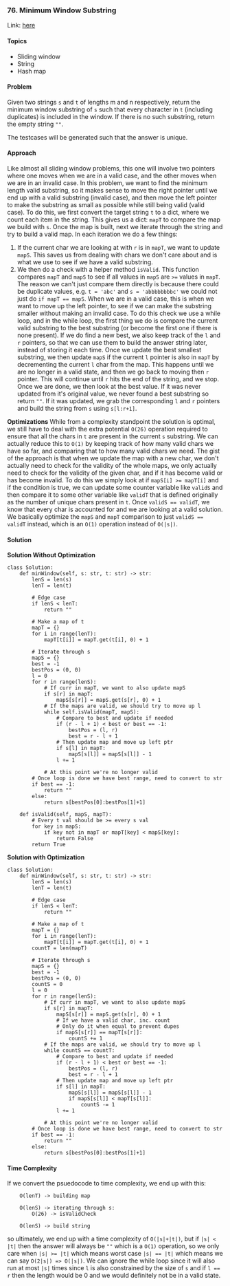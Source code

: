 ### 76. Minimum Window Substring

Link: [here](https://leetcode.com/problems/minimum-window-substring/description/)

#### Topics
- Sliding window
- String
- Hash map

#### Problem
Given two strings `s` and `t` of lengths m and n respectively, return the minimum window 
substring of `s` such that every character in `t` (including duplicates) is included in the window. If there is no such substring, return the empty string `""`.

The testcases will be generated such that the answer is unique.

#### Approach
Like almost all sliding window problems, this one will involve two pointers where one moves when we are in a valid case, and the other moves when we are in an invalid case. 
In this problem, we want to find the minimum length valid substring, so it makes sense to move the right pointer until we end up with a valid substring (invalid case), and then move the left pointer to make the substring as small as possible while still being valid (valid case).
To do this, we first convert the target string `t` to a dict, where we count each item in the string. This gives us a dict: `mapT` to compare the map we build with `s`. 
Once the map is built, next we iterate through the string and try to build a valid map. In each iteration we do a few things:
1. If the current char we are looking at with `r` is in `mapT`, we want to update `mapS`. This saves us from dealing with chars we don't care about and is what we use to see if we have a valid substring.
2. We then do a check with a helper method `isValid`. This function compares `mapT` and `mapS` to see if all values in `mapS` are `>=` values in `mapT`. The reason we can't just compare them directly is because there could be duplicate values, e.g. `t = 'abc'` and `s = 'abbbbbbbbc'` we could not just do `if mapT == mapS`.
When we are in a valid case, this is when we want to move up the left pointer, to see if we can make the substring smaller without making an invalid case. To do this check we use a while loop, and in the while loop, the first thing we do is compare the current valid substring to the best substring (or become the first one if there is none present). If we do find a new best, we also keep track of the `l` and `r` pointers, so that we can use them to build the answer string later, instead of storing it each time. Once we update the best smallest substring, we then update `mapS` if the current `l` pointer is also in `mapT` by decrementing the current `l` char from the map. This happens until we are no longer in a valid state, and then we go back to moving then `r` pointer.
This will continue until `r` hits the end of the string, and we stop.
Once we are done, we then look at the best value. If it was never updated from it's original value, we never found a best substring so return `""`. If it was updated, we grab the corresponding `l` and `r` pointers and build the string from `s` using `s[l:r+1]`.

**Optimizations**
While from a complexity standpoint the solution is optimal, we still have to deal with the extra potential `O(26)` operation required to ensure that all the chars in `t` are present in the current `s` substring. We can actually reduce this to `O(1)` by keeping track of how many valid chars we have so far, and comparing that to how many valid chars we need. 
The gist of the approach is that when we update the map with a new char, we don't actually need to check for the validity of the whole maps, we only actually need to check for the validity of the given char, and if it has become valid or has become invalid. To do this we simply look at if `mapS[i] >= mapT[i]` and if the condition is true, we can update some counter variable like `validS` and then compare it to some other variable like `validT` that is defined originally as the number of unique chars present in `t`. Once `validS == validT`, we know that every char is accounted for and we are looking at a valid solution. We basically optimize the `mapS` and `mapT` comparison to just `validS == validT` instead, which is an `O(1)` operation instead of `O(|s|)`.

#### Solution
**Solution Without Optimization**
```
class Solution:
    def minWindow(self, s: str, t: str) -> str:
        lenS = len(s)
        lenT = len(t)

        # Edge case
        if lenS < lenT:
            return ""
        
        # Make a map of t
        mapT = {}
        for i in range(lenT):
            mapT[t[i]] = mapT.get(t[i], 0) + 1
        
        # Iterate through s
        mapS = {}
        best = -1
        bestPos = (0, 0)
        l = 0
        for r in range(lenS):
            # If curr in mapT, we want to also update mapS
            if s[r] in mapT:
                mapS[s[r]] = mapS.get(s[r], 0) + 1
            # If the maps are valid, we should try to move up l
            while self.isValid(mapT, mapS):
                # Compare to best and update if needed
                if (r - l + 1) < best or best == -1:
                    bestPos = (l, r)
                    best = r - l + 1
                # Then update map and move up left ptr
                if s[l] in mapT:
                    mapS[s[l]] = mapS[s[l]] - 1
                l += 1
    
            # At this point we're no longer valid
        # Once loop is done we have best range, need to convert to str
        if best == -1:
            return ""
        else: 
            return s[bestPos[0]:bestPos[1]+1]
    
    def isValid(self, mapS, mapT):
        # Every t val should be >= every s val
        for key in mapS:
            if key not in mapT or mapT[key] < mapS[key]:
                return False
        return True
```
**Solution with Optimization**
```
class Solution:
    def minWindow(self, s: str, t: str) -> str:
        lenS = len(s)
        lenT = len(t)

        # Edge case
        if lenS < lenT:
            return ""
        
        # Make a map of t
        mapT = {}
        for i in range(lenT):
            mapT[t[i]] = mapT.get(t[i], 0) + 1
        countT = len(mapT)
        
        # Iterate through s
        mapS = {}
        best = -1
        bestPos = (0, 0)
        countS = 0
        l = 0
        for r in range(lenS):
            # If curr in mapT, we want to also update mapS
            if s[r] in mapT:
                mapS[s[r]] = mapS.get(s[r], 0) + 1
                # If we have a valid char, inc. count
                # Only do it when equal to prevent dupes
                if mapS[s[r]] == mapT[s[r]]:
                    countS += 1
            # If the maps are valid, we should try to move up l
            while countS == countT:
                # Compare to best and update if needed
                if (r - l + 1) < best or best == -1:
                    bestPos = (l, r)
                    best = r - l + 1
                # Then update map and move up left ptr
                if s[l] in mapT:
                    mapS[s[l]] = mapS[s[l]] - 1
                    if mapS[s[l]] < mapT[s[l]]:
                        countS -= 1
                l += 1
    
            # At this point we're no longer valid
        # Once loop is done we have best range, need to convert to str
        if best == -1:
            return ""
        else: 
            return s[bestPos[0]:bestPos[1]+1]
```

#### Time Complexity
If we convert the psuedocode to time complexity, we end up with this:
```
    O(lenT) -> building map

    O(lenS) -> iterating through s:
        O(26) -> isValidCheck
    
    O(lenS) -> build string
```
so ultimately, we end up with a time complexity of `O(|s|+|t|)`, but if `|s| < |t|` then the answer will always be `""` which is a `O(1)` operation, so we only care when `|s| >= |t|` which means worst case `|s| == |t|` which means we can say `O(2|s|) => O(|s|)`. We can ignore the while loop since it will also run at most `|s|` times since `l` is also constrained by the size of `s` and if `l == r` then the length would be 0 and we would definitely not be in a valid state.

